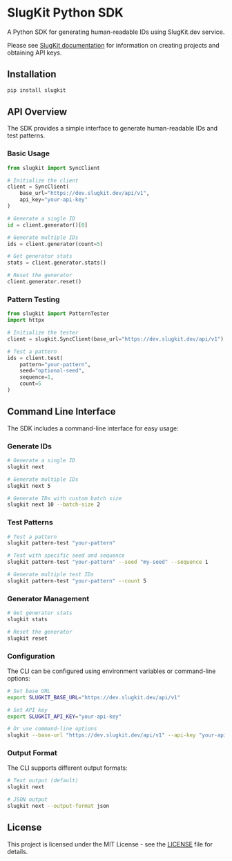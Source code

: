 # SlugKit Python SDK

A Python SDK for generating human-readable IDs using SlugKit.dev service.

Please see [SlugKit documentation](https://dev.slugkit.dev) for information
on creating projects and obtaining API keys.

## Installation

```bash
pip install slugkit
```

## API Overview

The SDK provides a simple interface to generate human-readable IDs and test patterns.

### Basic Usage

```python
from slugkit import SyncClient

# Initialize the client
client = SyncClient(
    base_url="https://dev.slugkit.dev/api/v1",
    api_key="your-api-key"
)

# Generate a single ID
id = client.generator()[0]

# Generate multiple IDs
ids = client.generator(count=5)

# Get generator stats
stats = client.generator.stats()

# Reset the generator
client.generator.reset()
```

### Pattern Testing

```python
from slugkit import PatternTester
import httpx

# Initialize the tester
client = slugkit.SyncClient(base_url="https://dev.slugkit.dev/api/v1")

# Test a pattern
ids = client.test(
    pattern="your-pattern",
    seed="optional-seed",
    sequence=1,
    count=5
)
```

## Command Line Interface

The SDK includes a command-line interface for easy usage:

### Generate IDs

```bash
# Generate a single ID
slugkit next

# Generate multiple IDs
slugkit next 5

# Generate IDs with custom batch size
slugkit next 10 --batch-size 2
```

### Test Patterns

```bash
# Test a pattern
slugkit pattern-test "your-pattern"

# Test with specific seed and sequence
slugkit pattern-test "your-pattern" --seed "my-seed" --sequence 1

# Generate multiple test IDs
slugkit pattern-test "your-pattern" --count 5
```

### Generator Management

```bash
# Get generator stats
slugkit stats

# Reset the generator
slugkit reset
```

### Configuration

The CLI can be configured using environment variables or command-line options:

```bash
# Set base URL
export SLUGKIT_BASE_URL="https://dev.slugkit.dev/api/v1"

# Set API key
export SLUGKIT_API_KEY="your-api-key"

# Or use command-line options
slugkit --base-url "https://dev.slugkit.dev/api/v1" --api-key "your-api-key" next
```

### Output Format

The CLI supports different output formats:

```bash
# Text output (default)
slugkit next

# JSON output
slugkit next --output-format json
```

## License

This project is licensed under the MIT License - see the [LICENSE](LICENSE) file for details.
